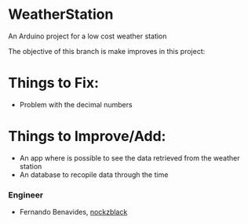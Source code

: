 # WeatherStation
An Arduino project for a low cost weather station

The objective of this branch is make improves in this project:

# Things to Fix:
+ Problem with the decimal numbers

# Things to Improve/Add:
+ An app where is possible to see the data retrieved from the weather station
+ An database to recopile data through the time


### Engineer
- Fernando Benavides, [nockzblack](https://github.com/nockzblack)